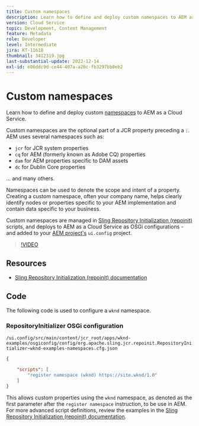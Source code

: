 ```yaml
---
title: Custom namespaces
description: Learn how to define and deploy custom namespaces to AEM as a Cloud Service.
version: Cloud Service
topic: Development, Content Management
feature: Metadata
role: Developer
level: Intermediate
jira: KT-11618
thumbnail: 3412319.jpg
last-substantial-update: 2022-12-14
exl-id: e86ddc9d-ce44-407a-a20c-fb3297bb0eb2
---
```

# Custom namespaces

Learn how to define and deploy custom [namespaces](https://developer.adobe.com/experience-manager/reference-materials/spec/jcr/1.0/4.5_Namespaces.html) to AEM as a Cloud Service. 

Custom namespaces are the optional part of a JCR property preceding a `:`. AEM uses several namespaces such as:

+ `jcr` for JCR system properties
+ `cq` for AEM (formerly known as Adobe CQ) properties
+ `dam` for AEM properties specific to DAM assets
+ `dc` for Dublin Core properties

... and many others. 

Namespaces can be used to denote the scope and intent of a property. Creating a custom namespace, often your company name, helps clearly identify nodes or properties specific to your AEM implementation and contain data specific to your business.

Custom namespaces are managed in [Sling Repository Initialization (repoinit)](https://sling.apache.org/documentation/bundles/repository-initialization.html) scripts, and deploys to AEM as a Cloud Service as OSGi configurations - and added to your [AEM project's](https://experienceleague.adobe.com/docs/experience-manager-core-components/using/developing/archetype/overview.html) `ui.config` project.

>[!VIDEO](https://video.tv.adobe.com/v/3412319?quality=12&learn=on)

## Resources

+ [Sling Repository Initialization (repoinit) documentation](https://sling.apache.org/documentation/bundles/repository-initialization.html#repoinit-parser-test-scenarios)

## Code

The following code is used to configure a `wknd` namespace.

### RepositoryInitializer OSGi configuration

`/ui.config/src/main/content/jcr_root/apps/wknd-examples/osgiconfig/config/org.apache.sling.jcr.repoinit.RepositoryInitializer~wknd-examples-namespaces.cfg.json`

```json
{

    "scripts": [
        "register namespace (wknd) https://site.wknd/1.0"
    ]
}
```

This allows custom properties using the `wknd` namespace, as denoted as the first parameter after the `register namespace` instruction, to be use in AEM. For more advanced script definitions, review the examples in the [Sling Repository Initialization (repoinit) documentation](https://sling.apache.org/documentation/bundles/repository-initialization.html#repoinit-parser-test-scenarios).
